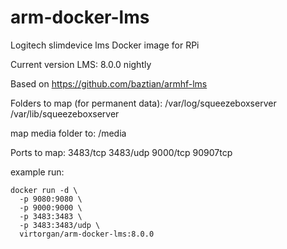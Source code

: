 # arm-docker-lms
Logitech slimdevice lms Docker image for RPi

Current version LMS: 8.0.0 nightly

Based on https://github.com/baztian/armhf-lms

Folders to map (for permanent data):
/var/log/squeezeboxserver
/var/lib/squeezeboxserver

map media folder to:
/media

Ports to map:
3483/tcp
3483/udp
9000/tcp
90907tcp

example run:
```
docker run -d \
  -p 9080:9080 \
  -p 9000:9000 \
  -p 3483:3483 \
  -p 3483:3483/udp \
  virtorgan/arm-docker-lms:8.0.0
```
